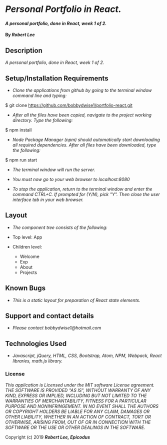 # _Personal Portfolio in React._

#### _A personal portfolio, done in React, week 1 of 2._

#### By _**Robert Lee**_

## Description

_A personal portfolio, done in React, week 1 of 2._

## Setup/Installation Requirements

* _Clone the applications from github by going to the terminal window command line and typing:_

$ git clone https://github.com/bobbydwise1/portfolio-react.git

* _After all the files have been copied, navigate to the project working directory.  Type the following:_

$ npm install

* _Node Package Manager (npm) should automatically start downloading all required dependencies.  After all files have been downloaded, type the following:_

$ npm run start

* _The terminal window will run the server._

* _You must now go to your web browser to localhost:8080_

* _To stop the application, return to the terminal window and enter the command CTRL+C.  If prompted for (Y/N), pick "Y".  Then close the user interface tab in your web browser._

## Layout

* _The component tree consists of the following:_

* Top level: App
* Children level:
  * Welcome
  * Exp
  * About
  * Projects

## Known Bugs

* _This is a static layout for preparation of React state elements._

## Support and contact details

* _Please contact bobbydwise1@hotmail.com_

## Technologies Used

* _Javascript, jQuery, HTML, CSS, Bootstrap, Atom, NPM, Webpack, React libraries, math.js library._

### License

*This application is Licensed under the MIT software License agreement. THE SOFTWARE IS PROVIDED "AS IS", WITHOUT WARRANTY OF ANY KIND, EXPRESS OR IMPLIED, INCLUDING BUT NOT LIMITED TO THE WARRANTIES OF MERCHANTABILITY, FITNESS FOR A PARTICULAR PURPOSE AND NONINFRINGEMENT. IN NO EVENT SHALL THE AUTHORS OR COPYRIGHT HOLDERS BE LIABLE FOR ANY CLAIM, DAMAGES OR OTHER LIABILITY, WHETHER IN AN ACTION OF CONTRACT, TORT OR OTHERWISE, ARISING FROM, OUT OF OR IN CONNECTION WITH THE SOFTWARE OR THE USE OR OTHER DEALINGS IN THE SOFTWARE.*

Copyright (c) 2019 **_Robert Lee, Epicodus_**
